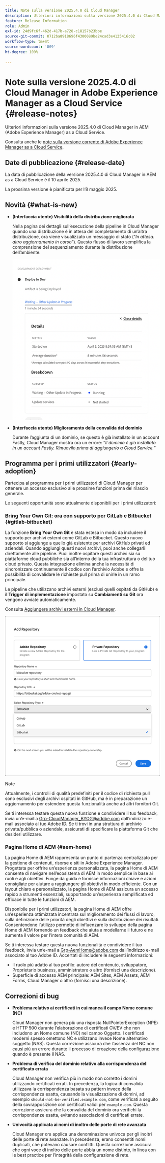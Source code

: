 ```yaml
---
title: Note sulla versione 2025.4.0 di Cloud Manager
description: Ulteriori informazioni sulla versione 2025.4.0 di Cloud Manager in Adobe Experience Manager as a Cloud Service.
feature: Release Information
role: Admin
exl-id: 24d9fc6f-462d-417b-a728-c18157b23bbe
source-git-commit: 0712ba8918696f4300089be24cad3e4125416c02
workflow-type: tm+mt
source-wordcount: '809'
ht-degree: 100%

---
```


# Note sulla versione 2025.4.0 di Cloud Manager in Adobe Experience Manager as a Cloud Service {#release-notes}

<!-- https://wiki.corp.adobe.com/display/DMSArchitecture/Cloud+Manager+2025.03.0+Release -->

Ulteriori informazioni sulla versione 2025.4.0 di Cloud Manager in AEM (Adobe Experience Manager) as a Cloud Service.


Consulta anche le [note sulla versione corrente di Adobe Experience Manager as a Cloud Service](/help/release-notes/release-notes-cloud/release-notes-current.md).

## Date di pubblicazione {#release-date}

La data di pubblicazione della versione 2025.4.0 di Cloud Manager in AEM as a Cloud Service è il 10 aprile 2025.

La prossima versione è pianificata per l’8 maggio 2025.

## Novità {#what-is-new}

* **(Interfaccia utente) Visibilità della distribuzione migliorata**

  Nella pagina dei dettagli sull’esecuzione della pipeline in Cloud Manager quando una distribuzione è in attesa del completamento di un’altra distribuzione, ora viene visualizzato un messaggio di stato (“*In attesa: altro aggiornamento in corso*”). Questo flusso di lavoro semplifica la comprensione del sequenziamento durante la distribuzione dell’ambiente.  <!-- CMGR-66890 -->

  ![Finestra di dialogo Distribuzione dello sviluppo che mostra dettagli e raggruppamento](/help/implementing/cloud-manager/release-notes/assets/dev-deployment.png)

* **(Interfaccia utente) Miglioramento della convalida del dominio**

  Durante l’aggiunta di un dominio, se questo è già installato in un account Fastly, Cloud Manager mostra ora un errore: “*Il dominio è già installato in un account Fastly. Rimuovilo prima di aggiungerlo a Cloud Service.*”

## Programma per i primi utilizzatori {#early-adoption}

Partecipa al programma per i primi utilizzatori di Cloud Manager per ottenere un accesso esclusivo alle prossime funzioni prima del rilascio generale.

Le seguenti opportunità sono attualmente disponibili per i primi utilizzatori:

### Bring Your Own Git: ora con supporto per GitLab e Bitbucket {#gitlab-bitbucket}

<!-- BOTH CS & AMS -->

La funzione **Bring Your Own Git** è stata estesa in modo da includere il supporto per archivi esterni come GitLab e Bitbucket. Questo nuovo supporto si aggiunge a quello già esistente per archivi GitHub privati ed aziendali. Quando aggiungi questi nuovi archivi, puoi anche collegarli direttamente alle pipeline. Puoi inoltre ospitare questi archivi sia su piattaforme cloud pubbliche sia all’interno della tua infrastruttura o del tuo cloud privato. Questa integrazione elimina anche la necessità di sincronizzare continuamente il codice con l’archivio Adobe e offre la possibilità di convalidare le richieste pull prima di unirle in un ramo principale.

Le pipeline che utilizzano archivi esterni (esclusi quelli ospitati da GitHub) e il **Trigger di implementazione** impostato su **Cambiamenti su Git** ora vengono avviate automaticamente.

Consulta [Aggiungere archivi esterni in Cloud Manager](/help/implementing/cloud-manager/managing-code/external-repositories.md).

![Finestra di dialogo Aggiungi archivio](/help/implementing/cloud-manager/release-notes/assets/repositories-add-release-notes.png)

>[!NOTE]
>
>Attualmente, i controlli di qualità predefiniti per il codice di richiesta pull sono esclusivi degli archivi ospitati in GitHub, ma è in preparazione un aggiornamento per estendere questa funzionalità anche ad altri fornitori Git.

Se ti interessa testare questa nuova funzione e condividere il tuo feedback, invia un’e-mail a [Grp-CloudManager_BYOG@adobe.com](mailto:grp-cloudmanager_byog@adobe.com) dall’indirizzo e-mail associato al tuo Adobe ID. Se ti trovi in una struttura di archivio privata/pubblica o aziendale, assicurati di specificare la piattaforma Git che desideri utilizzare.

### Pagina Home di AEM {#aem-home}

La pagina Home di AEM rappresenta un punto di partenza centralizzato per la gestione di contenuti, risorse e siti in Adobe Experience Manager. Progettata per offrire un’esperienza personalizzata, la pagina Home di AEM consente di navigare nell’ecosistema di AEM in modo semplice in base ai ruoli e agli obiettivi. Funge da guida e fornisce informazioni chiave e azioni consigliate per aiutare a raggiungere gli obiettivi in modo efficiente. Con un layout chiaro e personalizzato, la pagina Home di AEM assicura un accesso rapido a strumenti essenziali, supportando un’esperienza semplificata ed efficace in tutte le funzioni di AEM.

Disponibile per i primi utilizzatori, la pagina Home di AEM offre un’esperienza ottimizzata incentrata sul miglioramento dei flussi di lavoro, sulla definizione delle priorità degli obiettivi e sulla distribuzione dei risultati. Consentendone l’utilizzo permette di influenzare lo sviluppo della pagina Home di AEM fornendo un feedback che aiuta a modellarne il futuro e ne aumenta il valore per l’intera comunità di AEM.

Se ti interessa testare questa nuova funzionalità e condividere il tuo feedback, invia un’e-mail a [Grp-AemHome@adobe.com](mailto:Grp-AemHome@adobe.com) dall’indirizzo e-mail associato al tuo Adobe ID. Accertati di includere le seguenti informazioni:

* Il ruolo più adatto al tuo profilo: autore del contenuto, sviluppatore, Proprietario business, amministratore o altro (fornisci una descrizione).
* Superficie di accesso AEM principale: AEM Sites, AEM Assets, AEM Forms, Cloud Manager o altro (fornisci una descrizione).

## Correzioni di bug

* **Problema relativo ai certificati in cui manca il campo Nome comune (NC)**

  Cloud Manager non genera più una risposta NullPointerException (NPE) e HTTP 500 durante l’elaborazione di certificati OV/EV che non includono un Nome comune (NC) nel campo Oggetto. I certificati moderni spesso omettono NC e utilizzano invece Nome alternativo soggetto (NAS). Questa correzione assicura che l’assenza del NC non causi più un errore durante il processo di creazione della configurazione quando è presente il NAS. <!-- CMGR-67548 -->

* **Problema di verifica del dominio relativo alla corrispondenza del certificato errata**

  Cloud Manager non verifica più in modo non corretto i domini utilizzando certificati errati. In precedenza, la logica di convalida utilizzava la corrispondenza basata su pattern invece della corrispondenza esatta, causando la visualizzazione di domini, ad esempio `should-not-be-verified.example.com`, come verificati a seguito della sovrapposizione con certificati validi per `example.com`. Questa correzione assicura che la convalida del dominio ora verifichi la corrispondenze esatta, evitando associazioni di certificati errate. <!-- CMGR-67225 -->

* **Univocità applicata ai nomi di inoltro delle porte di rete avanzata**

  Cloud Manager ora applica una denominazione univoca per gli inoltri delle porte di rete avanzate. In precedenza, erano consentiti nomi duplicati, che potevano causare conflitti. Questa correzione assicura che ogni voce di inoltro delle porte abbia un nome distinto, in linea con le best practice per l’integrità della configurazione di rete. <!-- CMGR-67082 -->


<!-- ## Known issues {#known-issues} -->

